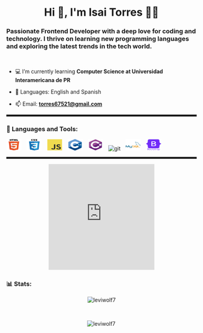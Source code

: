 <h1 align="center">Hi 👋, I'm Isai Torres 🧑‍💻</h1>
<h3 align="left">Passionate Frontend Developer with a deep love for coding and technology. I thrive on learning new programming languages and exploring the latest trends in the tech world.</h3>

<br>

- 💻 I’m currently learning **Computer Science at Universidad Interamericana de PR**

- 📖 Languages: English and Spanish

- 📫 Email: **torres67521@gmail.com**

<hr style="border: solid 2px;">

<h3 align="left">🧰 Languages and Tools:</h3>

<p align="left">
  <img src="https://raw.githubusercontent.com/devicons/devicon/master/icons/html5/html5-original-wordmark.svg" alt="html5" width="40" height="30" style="padding-right: 10px;"/>
  <img src="https://raw.githubusercontent.com/devicons/devicon/master/icons/css3/css3-original-wordmark.svg" alt="css3" width="40" height="30" style="padding-right: 10px;"/>
  <img src="https://raw.githubusercontent.com/devicons/devicon/master/icons/javascript/javascript-original.svg" alt="javascript" width="40" height="30" style="padding-right: 10px;"/>
  <img src="https://raw.githubusercontent.com/devicons/devicon/master/icons/cplusplus/cplusplus-original.svg" alt="cplusplus" width="40" height="30" style="padding-right: 10px;"/>
  <img src="https://raw.githubusercontent.com/devicons/devicon/master/icons/csharp/csharp-original.svg" alt="csharp" width="40" height="30" style="padding-right: 10px;"/>
  <img src="https://www.vectorlogo.zone/logos/git-scm/git-scm-icon.svg" alt="git" width="40" height="30" style="padding-right: 10px;"/>
  <img src="https://raw.githubusercontent.com/devicons/devicon/master/icons/mysql/mysql-original-wordmark.svg" alt="mysql" width="40" height="30" style="padding-right: 10px;"/>
  <img src="https://raw.githubusercontent.com/devicons/devicon/master/icons/bootstrap/bootstrap-plain-wordmark.svg" alt="bootstrap" width="40" height="30" style="padding-right: 10px;"/>
</p>


<hr style="border: solid 2px;">

<div align="center">
  <iframe src="https://giphy.com/embed/zhYSVCirREeIZtONCI" width="280" height="280" style="" frameBorder="0" class="giphy-embed" allowFullScreen></iframe>
</div>

<h3 align="left">📊 Stats:</h3>

<p align="center"><img align="center" src="https://github-readme-stats.vercel.app/api/top-langs?username=leviwolf7&show_icons=true&locale=en&layout=compact" alt="leviwolf7"/></p>

<br>

<p align="center">&nbsp;<img align="center" src="https://github-readme-stats.vercel.app/api?username=leviwolf7&show_icons=true&locale=en" alt="leviwolf7" style="padding-right: 5px;"/></p>